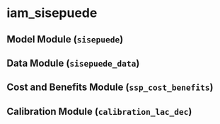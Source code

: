 # iam_sisepuede

## Model Module (```sisepuede```)

## Data Module (```sisepuede_data```)

## Cost and Benefits Module (```ssp_cost_benefits```)

## Calibration Module (```calibration_lac_dec```)
